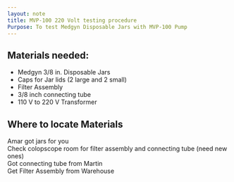 ```yaml
---
layout: note
title: MVP-100 220 Volt testing procedure
Purpose: To test Medgyn Disposable Jars with MVP-100 Pump
---
```


## Materials needed:
* Medgyn 3/8 in. Disposable Jars
* Caps for Jar lids (2 large and 2 small)
* Filter Assembly
* 3/8 inch connecting tube
* 110 V to 220 V Transformer

## Where to locate Materials
Amar got jars for you <br>
Check colopscope room for filter assembly and connecting tube (need new ones) <br>
Got connecting tube from Martin <br>
Get Filter Assembly from Warehouse <br>
